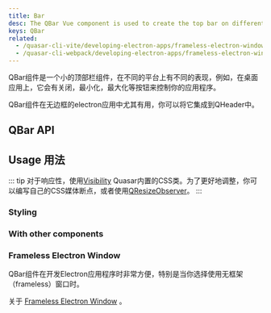 ```yaml
---
title: Bar
desc: The QBar Vue component is used to create the top bar on different platforms.
keys: QBar
related:
  - /quasar-cli-vite/developing-electron-apps/frameless-electron-window
  - /quasar-cli-webpack/developing-electron-apps/frameless-electron-window
---
```


QBar组件是一个小的顶部栏组件，在不同的平台上有不同的表现，例如，在桌面应用上，它会有关闭，最小化，最大化等按钮来控制你的应用程序。

QBar组件在无边框的electron应用中尤其有用，你可以将它集成到QHeader中。

## QBar API

<doc-api file="QBar" />

## Usage 用法

::: tip
对于响应性，使用[Visibility](/style/visibility#Window-Width-Related)  Quasar内置的CSS类。为了更好地调整，你可以编写自己的CSS媒体断点，或者使用[QResizeObserver](/vue-components/resize-observer)。
:::

### Styling

<doc-example title="MacOS style" file="QBar/MacOS" no-edit />

<doc-example title="Windows style" file="QBar/Windows" />

<doc-example title="iOS style" file="QBar/iOS" no-edit />

<doc-example title="Android style" file="QBar/Android" />

### With other components

<doc-example title="QMenu" file="QBar/Menu" />

<doc-example title="QDialog" file="QBar/Dialog" />

<doc-example title="QHeader with QToolbar" file="QBar/Header" />

### Frameless Electron Window
QBar组件在开发Electron应用程序时非常方便，特别是当你选择使用无框架（frameless）窗口时。

关于 [Frameless Electron Window](/quasar-cli/developing-electron-apps/frameless-electron-window) 。
